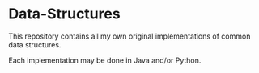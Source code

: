 # Data-Structures

This repository contains all my own original implementations of common data structures.

Each implementation may be done in Java and/or Python.